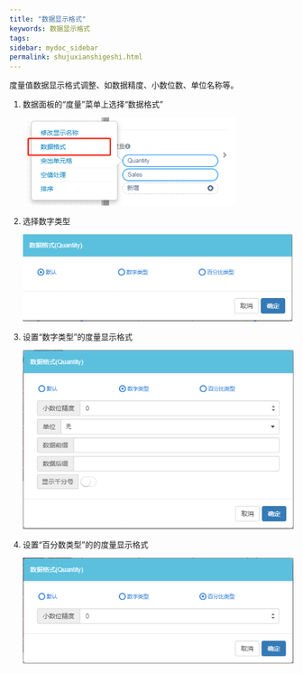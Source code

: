 ```yaml
---
title: "数据显示格式"
keywords: 数据显示格式
tags:
sidebar: mydoc_sidebar
permalink: shujuxianshigeshi.html
---
```

度量值数据显示格式调整、如数据精度、小数位数、单位名称等。

1. 数据面板的“度量”菜单上选择“数据格式”

   <img src="../../../images/image-20191202144923019.png" alt="image-20191202144923019" style="zoom:80%;" />

2. 选择数字类型

   <img src="../../../images/image-20191202145024385.png" alt="image-20191202145024385" style="zoom:80%;" />

3. 设置“数字类型”的度量显示格式

   <img src="../../../images/image-20191202145142848.png" alt="image-20191202145142848" style="zoom:80%;" />

4. 设置“百分数类型”的的度量显示格式

   <img src="../../../images/image-20191202145236382.png" alt="image-20191202145236382" style="zoom:80%;" />

